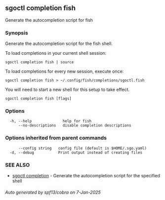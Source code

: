 ## sgoctl completion fish

Generate the autocompletion script for fish

### Synopsis

Generate the autocompletion script for the fish shell.

To load completions in your current shell session:

	sgoctl completion fish | source

To load completions for every new session, execute once:

	sgoctl completion fish > ~/.config/fish/completions/sgoctl.fish

You will need to start a new shell for this setup to take effect.


```
sgoctl completion fish [flags]
```

### Options

```
  -h, --help              help for fish
      --no-descriptions   disable completion descriptions
```

### Options inherited from parent commands

```
      --config string   config file (default is $HOME/.sgo.yaml)
  -d, --debug           Print output instead of creating files
```

### SEE ALSO

* [sgoctl completion](sgoctl_completion.md)	 - Generate the autocompletion script for the specified shell

###### Auto generated by spf13/cobra on 7-Jan-2025

